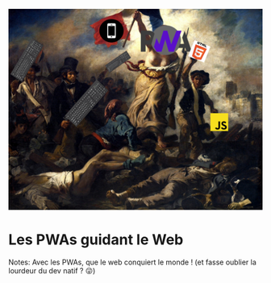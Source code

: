 <!-- .slide: data-background="black" class="full-center mariane" -->

![full-height](./assets/images/revolution_bg.png)

# Les PWAs guidant le Web

Notes:
Avec les PWAs, que le web conquiert le monde ! (et fasse oublier la lourdeur du dev natif ? 😜)
